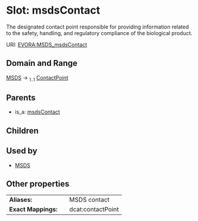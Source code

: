 
# Slot: msdsContact

The designated contact point responsible for providing information related to the safety, handling, and regulatory compliance of the biological product.

URI: [EVORA:MSDS_msdsContact](https://evora-project.eu/MSDS_msdsContact)


## Domain and Range

[MSDS](MSDS.md) &#8594;  <sub>1..1</sub> [ContactPoint](ContactPoint.md)

## Parents

 *  is_a: [msdsContact](msdsContact.md)

## Children


## Used by

 * [MSDS](MSDS.md)

## Other properties

|  |  |  |
| --- | --- | --- |
| **Aliases:** | | MSDS contact |
| **Exact Mappings:** | | dcat:contactPoint |
